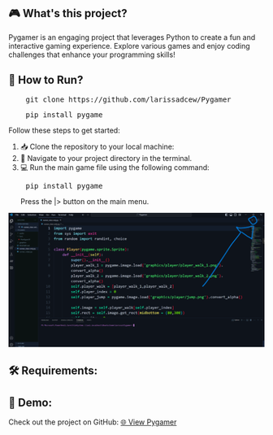 <h2>🎮 What's this project?</h2>
<p>
    Pygamer is an engaging project that leverages Python to create a fun and interactive gaming experience. 
    Explore various games and enjoy coding challenges that enhance your programming skills!
</p>

<h2>🚀 How to Run?</h2>
<pre>
    git clone https://github.com/larissadcew/Pygamer
</pre>
<pre>
    pip install pygame
</pre>
<p>
    Follow these steps to get started:
</p>
<ol>
    <li>📥 Clone the repository to your local machine:</li>
    <li>📂 Navigate to your project directory in the terminal.</li>
    <li>💻 Run the main game file using the following command:</li>
</ol>
<pre>
    pip install pygame
</pre>
<ol>
    <p>Press the |> button on the main menu.</p>
</ol>
<img src="image.png" alt="Description of the image" />
<h2>🛠️ Requirements:</h2>
<h2>🎉 Demo:</h2>
<p>
    Check out the project on GitHub: 
    <a href="https://github.com/larissadcew/Pygamer">🌐 View Pygamer</a>
</p>
